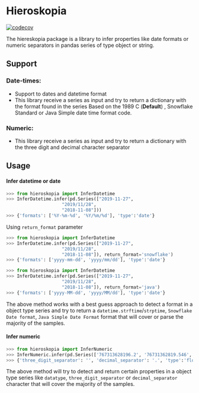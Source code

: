 # Hieroskopia
[![codecov](https://codecov.io/gh/simetrikinc/hieroskopia/branch/master/graph/badge.svg)](https://codecov.io/gh/simetrikinc/hieroskopia)


The hiereskopia package is a library to infer properties like date formats or numeric separators in pandas series of type object or string. 

## Support 
### Date-times:
- Support to dates and datetime format
- This library receive a series as input and try to return
 a dictionary with the format found in the series Based on the 1989 C (__Default__) ,
 Snowflake Standard or Java Simple date time format code. 

### Numeric:
- This library receive a series as input and try to return
 a dictionary with the three digit and decimal character separator

## Usage

#### Infer datetime or date

````Python
>>> from hieroskopia import InferDatetime
>>> InferDatetime.infer(pd.Series(["2019-11-27",
                     "2019/11/28",
                     "2018-11-08"]))
>>> {'formats': ['%Y-%m-%d', '%Y/%m/%d'], 'type':'date'}
````
Using `return_format` parameter  
````Python
>>> from hieroskopia import InferDatetime
>>> InferDatetime.infer(pd.Series(["2019-11-27",
                     "2019/11/28",
                     "2018-11-08"]), return_format='snowflake')
>>> {'formats': ['yyyy-mm-dd', 'yyyy/mm/dd'], 'type':'date'}
````

````Python
>>> from hieroskopia import InferDatetime
>>> InferDatetime.infer(pd.Series(["2019-11-27",
                     "2019/11/28",
                     "2018-11-08"]), return_format='java')
>>> {'formats': ['yyyy-MM-dd', 'yyyy/MM/dd'], 'type':'date'}
````
The above method works with a best guess approach to detect a format in a object type series and try 
to return a `datetime.strftime`/`strptime`, `Snowflake Date format`, `Java Simple Date Format` format that will cover or parse the majority
of the samples.


#### Infer numeric

````Python
>>> from hieroskopia import InferNumeric
>>> InferNumeric.infer(pd.Series(['767313628196.2', '76731362819.546', '767313628196']))
>>> {'three_digit_separator': '', 'decimal_separator': '.', 'type':'float'}
````

The above method will try to detect and return certain properties in a object type series
like `datatype`, `three_digit_separator` or `decimal_separator` character that will cover 
the majority of the samples.
